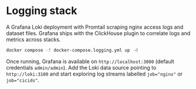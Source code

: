 # Logging stack

A Grafana Loki deployment with Promtail scraping nginx access logs and dataset files.  Grafana
ships with the ClickHouse plugin to correlate logs and metrics across stacks.

```bash
docker compose -f docker-compose.logging.yml up -d
```

Once running, Grafana is available on `http://localhost:3000` (default credentials `admin/admin`).
Add the Loki data source pointing to `http://loki:3100` and start exploring log streams labelled
`job="nginx"` or `job="cicids"`.
